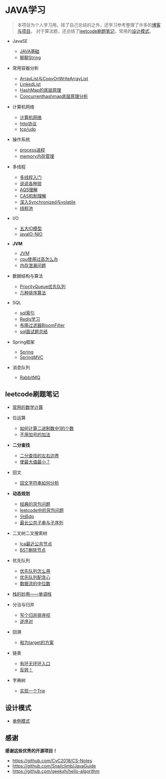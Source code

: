 # JAVA学习

> 本项目为个人学习用。除了自己总结的之外，还学习参考整理了许多的[博客与项目](#4)。
> 对于算法题，还总结了[leetcode刷题笔记](#2)，常用的[设计模式](#3)。

* JavaSE
  * [JAVA基础](src/JavaSE/se.md)
  * [聊聊String](src/JavaSE/String.md)
    
* 常用容器分析
  * [ArrayList与CopyOnWriteArrayList](src/JavaSE/List/arraylist.md)
  * [LinkedList](src/JavaSE/List/LinkedList.md)  
  * [HashMap的底层原理](src/JavaSE/Hashmap/hashmap.md)
  * [Concurrenthashmap底层原理分析](src/JavaSE/Hashmap/conhashmap.md)  

* 计算机网络
    * [计算机网络](src/network/计算机网络.md)
    * [http协议](src/network/HTTP/http.md)
    * [tcp/udp](src/network/TCP/tcp.md)
    
* 操作系统
    * [process进程](src/OS/mem/mem.md)
    * [memory内存管理](src/OS/process/process.md)
  
* 多线程
    * [多线程入门](src/multi_thread/线程.md)
    * [说说各种锁](src/multi_thread/locks/lock.md)
    * [AQS理解](src/multi_thread/AQS/AQS.md) 
    * [CAS机制理解](src/multi_thread/locks/cas.md)  
    * [深入Synchronized与volatile](src/multi_thread/locks/syn.md)
    * [线程池](src/multi_thread/ExcutorService/xianchenchi.md)
    
* I/O
    * [五大IO模型](src/IO/socketIO.md)
    * [javaIO-NIO](src/IO/JAVAIO.md)

* **JVM**    
    * [JVM](src/JVM/jvm.md)
    * [cpu使用过高怎么办](src/interview/cpu过高.md)
    * [内存泄漏问题](src/interview/MemoryLeak.md)

* 数据结构与算法
    * [PriorityQueue优先队列](src/leetcode/单调栈_优先队列/pq.md)
    * [几种排序算法](src/leetcode/归并_快排/)
  
* SQL
  * [sql索引](src/sql/sql索引.md)
  * [Redis学习](src/sql/redis/Redis.md)
  * [布隆过滤器BloomFilter](src/sql/redis/BloomFilter.md)  
  * [sql面试题总结](src/sql/sql面试.md)  
    
* Spring框架
    * [Spring](src/SSM/Spring/Spring.md)
    * [SpringMVC](src/SSM/MVC/SpringMvc.md)
  
* 消息队列
  * [RabbitMQ](src/消息队列MQ/RabbitMQ.md)
    
<h2 id="2">leetcode刷题笔记</h2>

* [常用的数学计算](src/leetcode/math.md)

* 位运算
    * [如何计算二进制数中1的个数](src/leetcode/位运算/byte.md)
    * [不用加号的加法](src/leetcode/剑指offer/byteadd.md)
    
* **二分查找**
    * [二分查找的左右边界](src/leetcode/双指针_二分/二分查找.md)
    * [使最大值最小？](src/leetcode/双指针_二分/erfen.md) 
    
* 回文
    * [回文字符串如何分析](src/leetcode/回文/huiwen.md)

* **动态规划**
    * [经典的背包问题](src/leetcode/动态规划/bags.md)
    * [leetcode中的背包问题](src/leetcode/动态规划/leetcodebags.md)
    * [分组dp](src/leetcode/动态规划/fengzudp.md)
    * [最长公共子串与子序列](src/leetcode/动态规划/lencommon.md)
   
* 二叉树二叉搜索树 
    * [lca最近公共节点](src/leetcode/树/lca.md)
    * [BST删除节点](src/leetcode/树/BST.md)
  
* 优先队列
    * [优先队列怎么用](src/leetcode/单调栈_优先队列/priority.md)
    * [优先队列配贪心]()
    * [数据流的中位数](src/leetcode/单调栈_优先队列/offer41.md)
* [栈的妙用——单调栈](src/leetcode/单调栈_优先队列/stack.md)
  
* 分治与归并
    * [写个归并排序呗](src/leetcode/归并_快排/mergesort.md)
    * [逆序对]()
* 回溯
    * [和为target的方案](src/leetcode/回溯_DFS_BFS/btrack_sum.md)

* 链表
    * [有环无环环入口](src/leetcode/链表/huan.md)
    * [反转！](src/leetcode/链表/reverse.md)
* 字典树
    * [实现一个Trie](src/leetcode/字典树/trie.md)

<h2 id="3">设计模式</h2>

* [单例模式](src/设计模式/single/single.md)

<h2 id="4">感谢</h2>

**感谢这些优秀的开源项目！**

* https://github.com/CyC2018/CS-Notes
* https://github.com/Snailclimb/JavaGuide
* https://github.com/geekxh/hello-algorithm

